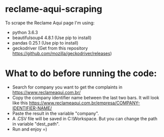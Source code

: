 # reclame-aqui-scraping

To scrape the Reclame Aqui page I'm using:
- python 3.6.3
- beautifulsoup4 4.8.1 (Use pip to install)
- pandas 0.25.1 (Use pip to install)
- geckodriver (Get from this repository https://github.com/mozilla/geckodriver/releases)

# What to do before running the code:
- Search for company you want to get the complaints in https://www.reclameaqui.com.br/
- Copy the company identifier name between the last two bars.
It will look like this https://www.reclameaqui.com.br/empresa/COMPANY-IDENTIFIER-NAME/
- Paste the result in the variable "company".
- A .CSV file will be saved in C:\Workspace. But you can change the path in variable "dest_path".
- Run and enjoy =)
